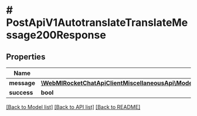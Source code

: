# # PostApiV1AutotranslateTranslateMessage200Response

## Properties

Name | Type | Description | Notes
------------ | ------------- | ------------- | -------------
**message** | [**\WebMIRocketChatApiClientMiscellaneousApi\Model\PostApiV1AutotranslateTranslateMessage200ResponseMessage**](PostApiV1AutotranslateTranslateMessage200ResponseMessage.md) |  | [optional]
**success** | **bool** |  | [optional]

[[Back to Model list]](../../README.md#models) [[Back to API list]](../../README.md#endpoints) [[Back to README]](../../README.md)
